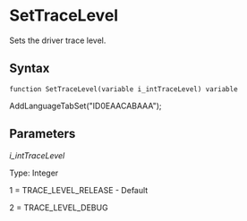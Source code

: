 # SetTraceLevel

Sets the driver trace level.

## Syntax

```
function SetTraceLevel(variable i_intTraceLevel) variable
```

AddLanguageTabSet("ID0EAACABAAA");

## **Parameters**

_i\_intTraceLevel_

Type: Integer

1 = TRACE\_LEVEL\_RELEASE - Default

2 = TRACE\_LEVEL\_DEBUG
